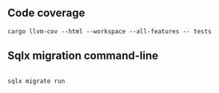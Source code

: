 ## Code coverage
```shell
cargo llvm-cov --html --workspace --all-features -- tests
```
## Sqlx migration command-line
```shell

sqlx migrate run
```

